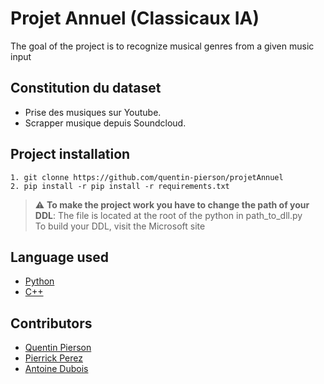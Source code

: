 # Projet Annuel (Classicaux IA) 

The goal of the project is to recognize musical genres from a given music input 

## Constitution du dataset 
- Prise des musiques sur Youtube. 
- Scrapper musique depuis Soundcloud.

## Project installation 

```
1. git clonne https://github.com/quentin-pierson/projetAnnuel
2. pip install -r pip install -r requirements.txt
```

> :warning: **To make the project work you have to change the path of your DDL**: The file is located at the root of the python in path_to_dll.py <br>
To build your DDL, visit the Microsoft site

## Language used
- [Python](https://www.python.org/)
- [C++](https://www.cplusplus.com/)

## Contributors

- [Quentin Pierson](https://github.com/quentin-pierson)
- [Pierrick Perez](https://github.com/pperezdev)
- [Antoine Dubois](https://github.com/antdbs)
